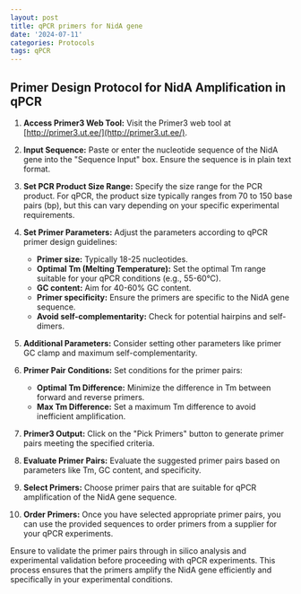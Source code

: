 ```yaml
---
layout: post
title: qPCR primers for NidA gene
date: '2024-07-11'
categories: Protocols
tags: qPCR
---
```

## Primer Design Protocol for NidA Amplification in qPCR

1. **Access Primer3 Web Tool:**
   Visit the Primer3 web tool at [http://primer3.ut.ee/](http://primer3.ut.ee/).

2. **Input Sequence:**
   Paste or enter the nucleotide sequence of the NidA gene into the "Sequence Input" box. Ensure the sequence is in plain text format.

3. **Set PCR Product Size Range:**
   Specify the size range for the PCR product. For qPCR, the product size typically ranges from 70 to 150 base pairs (bp), but this can vary depending on your specific experimental requirements.

4. **Set Primer Parameters:**
   Adjust the parameters according to qPCR primer design guidelines:
   - **Primer size:** Typically 18-25 nucleotides.
   - **Optimal Tm (Melting Temperature):** Set the optimal Tm range suitable for your qPCR conditions (e.g., 55-60°C).
   - **GC content:** Aim for 40-60% GC content.
   - **Primer specificity:** Ensure the primers are specific to the NidA gene sequence.
   - **Avoid self-complementarity:** Check for potential hairpins and self-dimers.

5. **Additional Parameters:**
   Consider setting other parameters like primer GC clamp and maximum self-complementarity.

6. **Primer Pair Conditions:**
   Set conditions for the primer pairs:
   - **Optimal Tm Difference:** Minimize the difference in Tm between forward and reverse primers.
   - **Max Tm Difference:** Set a maximum Tm difference to avoid inefficient amplification.

7. **Primer3 Output:**
   Click on the "Pick Primers" button to generate primer pairs meeting the specified criteria.

8. **Evaluate Primer Pairs:**
   Evaluate the suggested primer pairs based on parameters like Tm, GC content, and specificity.

9. **Select Primers:**
   Choose primer pairs that are suitable for qPCR amplification of the NidA gene sequence.

10. **Order Primers:**
    Once you have selected appropriate primer pairs, you can use the provided sequences to order primers from a supplier for your qPCR experiments.

Ensure to validate the primer pairs through in silico analysis and experimental validation before proceeding with qPCR experiments. This process ensures that the primers amplify the NidA gene efficiently and specifically in your experimental conditions.
